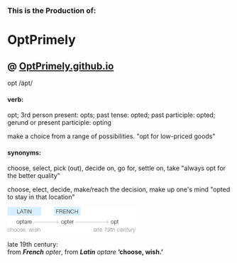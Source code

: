 ### This is the Production of:  
# OptPrimely

## @ [OptPrimely.github.io](OptPrimely.github.io)

opt
/äpt/

#### verb:  
opt; 3rd person present: opts; past tense: opted; past participle: opted; gerund or present participle: opting

make a choice from a range of possibilities.
"opt for low-priced goods"

#### synonyms:  
choose, select, pick (out), decide on, go for, settle on, take
"always opt for the better quality"

choose, elect, decide, make/reach the decision, make up one's mind
"opted to stay in that location"

![thisTxt?][Opt_Etymology]

late 19th century:  
from ***French*** *opter*, from ***Latin*** *optare* __‘choose, wish.’__

[Opt_Etymology]: /Images/OptEtym.png/ "Etymology of Opt from Google"
